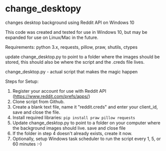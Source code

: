 # change_desktopy

changes desktop background using Reddit API on Windows 10

This code was created and tested for use in Windows 10, but may be expanded for use on Linux/Mac in the future.

Requirements: python 3.x, requests, pillow, praw, shutils, ctypes

update change_desktop.py to point to a folder where the images should be stored, this should also be where the script and the .creds file lives.

change_desktop.py - actual script that makes the magic happen

Steps for Setup:

1. Register your account for use with Reddit API (https://www.reddit.com/prefs/apps/)
2. Clone script from Github.
3. Create a blank text file, name it "reddit.creds" and enter your client_id, save and close the file.
4. Install required libraries: `pip install praw pillow requests`
5. Update change_desktop.py to point to a folder on your computer where the background images should live. save and close file
6. If the folder in step 4 doesn't already exists, create it now.
7. Optionally, setup Windows task scheduler to run the script every 1, 5, or 60 minutes :-)
